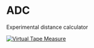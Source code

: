 # ADC
Experimental distance calculator

[![Virtual Tape Measure](http://i.imgur.com/W64pGQOm.png)](https://vimeo.com/226354585 "Virtual Tape Measure - Click to Watch!")
